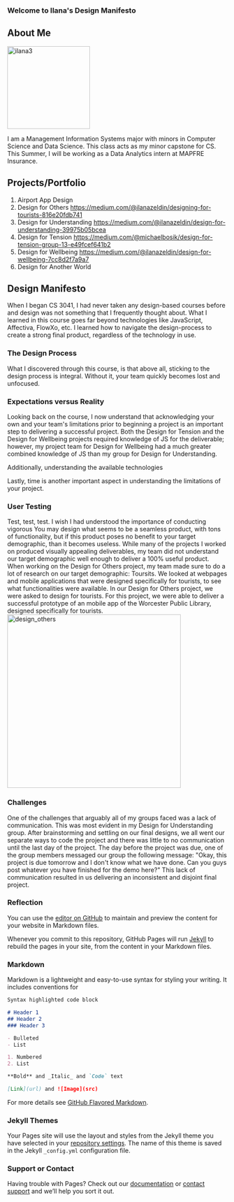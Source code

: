 ### Welcome to Ilana's Design Manifesto

## About Me

<img width="189" alt="ilana3" src="https://user-images.githubusercontent.com/6757445/39410842-4f079468-4bcc-11e8-9ad2-e160270e468e.PNG">


I am a Management Information Systems major with minors in Computer Science and Data Science. This class acts as my minor capstone for CS. This Summer, I will be working as a Data Analytics intern at MAPFRE Insurance.

## Projects/Portfolio
1. Airport App Design
2. Design for Others https://medium.com/@ilanazeldin/designing-for-tourists-816e20fdb741
3. Design for Understanding https://medium.com/@ilanazeldin/design-for-understanding-39975b05bcea
4. Design for Tension https://medium.com/@michaelbosik/design-for-tension-group-13-e49fcef641b2
5. Design for Wellbeing https://medium.com/@ilanazeldin/design-for-wellbeing-7cc8d2f7a9a7
6. Design for Another World 

## Design Manifesto
When I began CS 3041, I had never taken any design-based courses before and design was not something that I frequently thought about. What I learned in this course goes far beyond technologies like JavaScript, Affectiva, FlowXo, etc. I learned how to navigate the design-process to create a strong final product, regardless of the technology in use. 
 
### The Design Process
What I discovered through this course, is that above all, sticking to the design process is integral. Without it, your team quickly becomes lost and unfocused. 

### Expectations versus Reality
Looking back on the course, I now understand that acknowledging your own and your team's limitations prior to beginning a project is an important step to delivering a successful project. Both the Design for Tension and the Design for Wellbeing projects required knowledge of JS for the deliverable; however, my project team for Design for Wellbeing had a much greater combined knowledge of JS than my group for Design for Understanding. 

Additionally, understanding the available technologies 

Lastly, time is another important aspect in understanding the limitations of your project. 

### User Testing
Test, test, test. I wish I had understood the importance of conducting vigorous
You may design what seems to be a seamless product, with tons of functionality, but if this product poses no benefit to your target demographic, than it becomes useless. 
While many of the projects I worked on produced visually appealing deliverables, my team did not understand our target demographic well enough to deliver a 100% useful product. 
When working on the Design for Others project, my team made sure to do a lot of research on our target demographic: Toursits. We looked at webpages and mobile applications that were designed specifically for tourists, to see what functionalities were available. 
In our Design for Others project, we were asked to design for tourists. 
For this project, we were able to deliver a successful prototype of an mobile app of the Worcester Public Library, designed specifically for tourists. 
<img width="397" alt="design_others" src="https://user-images.githubusercontent.com/6757445/39433597-426f365a-4c64-11e8-9870-a91f6c88aa9c.PNG">


### Challenges
One of the challenges that arguably all of my groups faced was a lack of communication. This was most evident in my Design for Understanding group. After brainstorming and settling on our final designs, we all went our separate ways to code the project and there was little to no communication until the last day of the project. The day before the project was due, one of the group members messaged our group the following message: "Okay, this project is due tomorrow and I don't know what we have done. Can you guys post whatever you have finished for the demo here?"
This lack of communication resulted in us delivering an inconsistent and disjoint final project. 

### Reflection

You can use the [editor on GitHub](https://github.com/ilanakz500/Design-Manifesto/edit/master/README.md) to maintain and preview the content for your website in Markdown files.

Whenever you commit to this repository, GitHub Pages will run [Jekyll](https://jekyllrb.com/) to rebuild the pages in your site, from the content in your Markdown files.

### Markdown

Markdown is a lightweight and easy-to-use syntax for styling your writing. It includes conventions for

```markdown
Syntax highlighted code block

# Header 1
## Header 2
### Header 3

- Bulleted
- List

1. Numbered
2. List

**Bold** and _Italic_ and `Code` text

[Link](url) and ![Image](src)
```

For more details see [GitHub Flavored Markdown](https://guides.github.com/features/mastering-markdown/).

### Jekyll Themes

Your Pages site will use the layout and styles from the Jekyll theme you have selected in your [repository settings](https://github.com/ilanakz500/Design-Manifesto/settings). The name of this theme is saved in the Jekyll `_config.yml` configuration file.

### Support or Contact

Having trouble with Pages? Check out our [documentation](https://help.github.com/categories/github-pages-basics/) or [contact support](https://github.com/contact) and we’ll help you sort it out.
